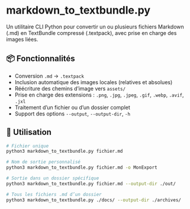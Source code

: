 # markdown_to_textbundle.py

Un utilitaire CLI Python pour convertir un ou plusieurs fichiers Markdown (.md) en TextBundle compressé (.textpack), avec prise en charge des images liées.

## 📦 Fonctionnalités

- Conversion `.md` → `.textpack`
- Inclusion automatique des images locales (relatives et absolues)
- Réécriture des chemins d’image vers `assets/`
- Prise en charge des extensions : `.png`, `.jpg`, `.jpeg`, `.gif`, `.webp`, `.avif`, `.jxl`
- Traitement d’un fichier ou d’un dossier complet
- Support des options `--output`, `--output-dir`, `-h`

## 🔧 Utilisation

```bash
# Fichier unique
python3 markdown_to_textbundle.py fichier.md

# Nom de sortie personnalisé
python3 markdown_to_textbundle.py fichier.md -o MonExport

# Sortie dans un dossier spécifique
python3 markdown_to_textbundle.py fichier.md --output-dir ./out/

# Tous les fichiers .md d’un dossier
python3 markdown_to_textbundle.py ./docs/ --output-dir ./archives/

